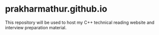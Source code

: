 # prakharmathur.github.io
This repository will be used to host my C++ technical reading website and interview preparation material.
